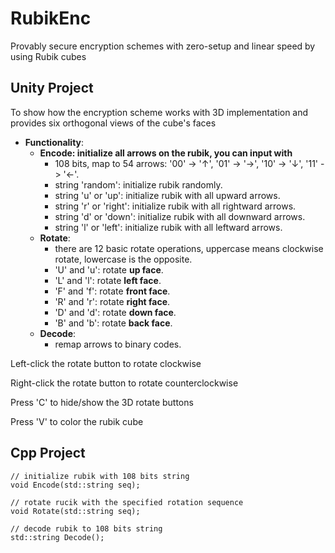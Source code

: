 # RubikEnc
Provably secure encryption schemes with zero-setup and linear speed by using Rubik cubes
## Unity Project

To show how the encryption scheme works with 3D implementation and provides six orthogonal views of the cube's faces

- **Functionality**:
    - **Encode: initialize all arrows on the rubik, you can input with**
        - 108 bits, map to 54 arrows: '00' -> '↑', '01' -> '→', '10' -> '↓', '11' -> '←'.
        - string 'random': initialize rubik randomly.
        - string 'u' or 'up': initialize rubik with all upward arrows.
        - string 'r' or 'right': initialize rubik with all rightward arrows.
        - string 'd' or 'down': initialize rubik with all downward arrows.
        - string 'l' or 'left': initialize rubik with all leftward arrows.
    - **Rotate**:
        - there are 12 basic rotate operations, uppercase means clockwise rotate, lowercase is the opposite.
        - 'U' and 'u': rotate **up face**.
        - 'L' and 'l': rotate **left face**.
        - 'F' and 'f': rotate **front face**.
        - 'R' and 'r': rotate **right face**.
        - 'D' and 'd': rotate **down face**.
        - 'B' and 'b': rotate **back face**.
    - **Decode**:
        - remap arrows to binary codes.

Left-click the rotate button to rotate clockwise

Right-click the rotate button to rotate counterclockwise

Press 'C' to hide/show the 3D rotate buttons

Press 'V' to color the rubik cube

## Cpp Project
```
// initialize rubik with 108 bits string
void Encode(std::string seq);

// rotate rucik with the specified rotation sequence
void Rotate(std::string seq);

// decode rubik to 108 bits string
std::string Decode();

```
